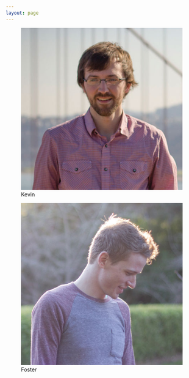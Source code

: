 ```yaml
---
layout: page
---
```


<div class="gallery">
  <div class="grid grid-align-middle">
    <div class="col col-6">
      <figure class="tint">
        <img src="/img/kevin.jpg">
        <span>Kevin</span>
      </figure>
    </div>
    <div class="col col-6">
      <figure class="tint">
        <img src="/img/foster.jpg">
        <span>Foster</span>
      </figure>
    </div>
  </div>
</div>